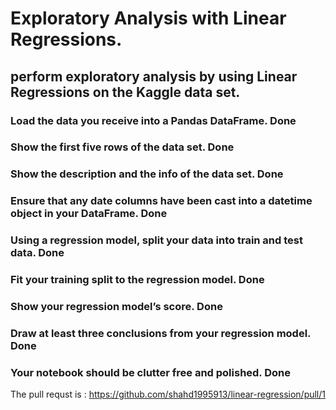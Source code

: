 # Exploratory Analysis with Linear Regressions.
## perform exploratory analysis by using Linear Regressions on the Kaggle data set.

### Load the data you receive into a Pandas DataFrame.   Done 
### Show the first five rows of the data set.  Done 
### Show the description and the info of the data set.  Done 
### Ensure that any date columns have been cast into a datetime object in your DataFrame.  Done 
### Using a regression model, split your data into train and test data.  Done 
### Fit your training split to the regression model.  Done 
### Show your regression model’s score.  Done 
### Draw at least three conclusions from your regression model.  Done 
### Your notebook should be clutter free and polished.  Done 

The pull requst is : https://github.com/shahd1995913/linear-regression/pull/1
